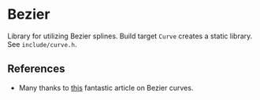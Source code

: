 # Bezier

Library for utilizing Bezier splines. Build target `Curve` creates a static library. See `include/curve.h`.

## References
* Many thanks to [this](https://pomax.github.io/bezierinfo/) fantastic article on Bezier curves.
